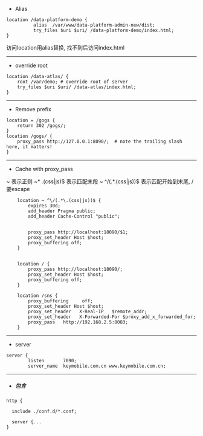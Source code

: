 - Alias
```nginx
location /data-platform-demo {
          alias  /var/www/data-platform-admin-new/dist;
          try_files $uri $uri/ /data-platform-demo/index.html;
}
```

访问location用alias替换, 找不到后访问index.html

--- 

- override root
```nginx
location /data-atlas/ {
	root /var/demo; # override root of server
	try_files $uri $uri/ /data-atlas/index.html;
}
```

---

- Remove prefix
```nginx
location = /gogs {
    return 302 /gogs/;
}
location /gogs/ {
    proxy_pass http://127.0.0.1:8090/;  # note the trailing slash here, it matters!
}
```


---

- Cache with proxy_pass

~ 表示正则
~* \.(css|js)$ 表示匹配末段
~ ^\/(.*\.(css|js))$ 表示匹配开始到末尾, /要escape

```nginx
    location ~ ^\/(.*\.(css|js))$ {
        expires 30d;
        add_header Pragma public;
        add_header Cache-Control "public";


        proxy_pass http://localhost:18090/$1;
        proxy_set_header Host $host;
        proxy_buffering off;
    }


    location / {
        proxy_pass http://localhost:18090/;
        proxy_set_header Host $host;
        proxy_buffering off;
    }

    location /sns {
        proxy_buffering     off;
        proxy_set_header Host $host;
        proxy_set_header   X-Real-IP   $remote_addr;
        proxy_set_header   X-Forwarded-For $proxy_add_x_forwarded_for;
        proxy_pass   http://192.168.2.5:8083;
    }
```

--- 
- server
```
server {
        listen       7090;
        server_name  keymobile.com.cn www.keymobile.com.cn;
```

--- 
- ##### 包含
```
http {

  include ./conf.d/*.conf;

  server {...
}

```